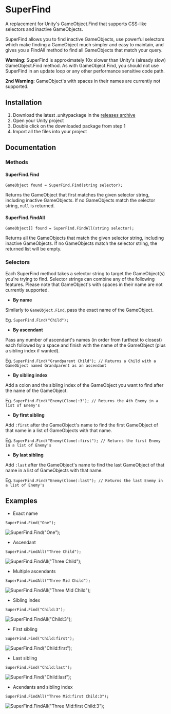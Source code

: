 # SuperFind

A replacement for Unity's GameObject.Find that supports CSS-like selectors and inactive GameObjects.

SuperFind allows you to find inactive GameObjects, use powerful selectors which make finding a GameObject much simpler and easy to maintain, and gives you a FindAll method to find all GameObjects that match your query.

**Warning**: SuperFind is approximately 10x slower than Unity's (already slow) GameObject.Find method. As with GameObject.Find, you should not use SuperFind in an update loop or any other performance sensitive code path.

**2nd Warning**: GameObject's with spaces in their names are currently not supported.

## Installation

1. Download the latest .unitypackage in the [releases archive](https://github.com/haydenjameslee/unity-super-find/releases)
2. Open your Unity project
3. Double click on the downloaded package from step 1
4. Import all the files into your project

## Documentation

### Methods

#### SuperFind.Find

`GameObject found = SuperFind.Find(string selector);`

Returns the GameObject that first matches the given selector string, including inactive GameObjects. If no GameObjects match the selector string, `null` is returned.

#### SuperFind.FindAll

`GameObject[] found = SuperFind.FindAll(string selector);`

Returns all the GameObjects that match the given selector string, including inactive GameObjects. If no GameObjects match the selector string, the returned list will be empty.

### Selectors

Each SuperFind method takes a selector string to target the GameObject(s) you're trying to find. Selector strings can combine any of the following features. Please note that GameObject's with spaces in their name are not currently supported.

* **By name**

Similarly to `GameObject.Find`, pass the exact name of the GameObject.

Eg. `SuperFind.Find("Child");`

* **By ascendant**

Pass any number of ascendant's names (in order from furthest to closest) each followed by a space and finish with the name of the GameObject (plus a sibling index if wanted).

Eg. `SuperFind.Find("Grandparent Child"); // Returns a Child with a GameObject named Grandparent as an ascendant`

* **By sibling index**

Add a colon and the sibling index of the GameObject you want to find after the name of the GameObject.

Eg. `SuperFind.Find("Enemy(Clone):3"); // Returns the 4th Enemy in a list of Enemy's`

* **By first sibling**

Add `:first` after the GameObject's name to find the first GameObject of that name in a list of GameObjects with that name.

Eg. `SuperFind.Find("Enemy(Clone):first"); // Returns the first Enemy in a list of Enemy's`

* **By last sibling**

Add `:last` after the GameObject's name to find the last GameObject of that name in a list of GameObjects with that name.

Eg. `SuperFind.Find("Enemy(Clone):last"); // Returns the last Enemy in a list of Enemy's`


## Examples

* Exact name

`SuperFind.Find("One");`

![SuperFind.Find("One");](https://i.imgur.com/7WPWqJT.png)

* Ascendant

`SuperFind.FindAll("Three Child");`

![SuperFind.FindAll("Three Child");](https://i.imgur.com/zvYC9zf.png)

* Multiple ascendants

`SuperFind.FindAll("Three Mid Child");`

![SuperFind.FindAll("Three Mid Child");](https://i.imgur.com/zvYC9zf.png)

* Sibling index

`SuperFind.Find("Child:3");`

![SuperFind.FindAll("Child:3");](https://i.imgur.com/bdsNUbM.png)

* First sibling

`SuperFind.Find("Child:first");`

![SuperFind.Find("Child:first");](https://i.imgur.com/grZO7vK.png)

* Last sibling

`SuperFind.Find("Child:last");`

![SuperFind.Find("Child:last");](https://i.imgur.com/hudTbOK.png)

* Acendants and sibling index

`SuperFind.FindAll("Three Mid:first Child:3");`

![SuperFind.FindAll("Three Mid:first Child:3");](https://i.imgur.com/bdsNUbM.png)

